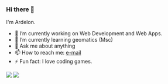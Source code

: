 ### Hi there 👋

<!--
**Ardelon/Ardelon** is a ✨ _special_ ✨ repository because its `README.md` (this file) appears on your GitHub profile.

Here are some ideas to get you started:

- 🔭 I’m currently working on ...
- 🌱 I’m currently learning ...
- 👯 I’m looking to collaborate on ...
- 🤔 I’m looking for help with ...
- 💬 Ask me about ...
- 📫 How to reach me: ...
- 😄 Pronouns: ...
- ⚡ Fun fact: ...
-->

I'm Ardelon.

- 🔭 I’m currently working on Web Development and Web Apps.
- 🌱 I’m currently learning geomatics (Msc)
- 💬 Ask me about anything
- 📫 How to reach me: [e-mail](mailto:akeskinw@gmail.com)
- ⚡ Fun fact: I love coding games.

<a >
  <img align="left" src="https://github-readme-stats.vercel.app/api?username=Ardelon&count_private=true&show_icons=true" />
</a>
<a>
  <img align="left" src="https://github-readme-stats.vercel.app/api/top-langs/?username=Ardelon" />
</a>
